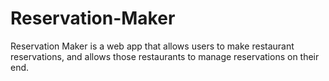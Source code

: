 # Reservation-Maker
Reservation Maker is a web app that allows users to make restaurant reservations, and allows those restaurants to manage reservations on their end.
